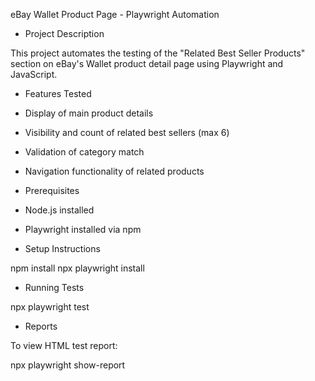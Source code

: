 
 eBay Wallet Product Page - Playwright Automation

- Project Description

This project automates the testing of the "Related Best Seller Products" section on eBay's Wallet product detail page using Playwright and JavaScript.

- Features Tested

- Display of main product details
- Visibility and count of related best sellers (max 6)
- Validation of category match
- Navigation functionality of related products

- Prerequisites

- Node.js installed
- Playwright installed via npm


- Setup Instructions

npm install
npx playwright install

- Running Tests

npx playwright test


- Reports

To view HTML test report:

npx playwright show-report
